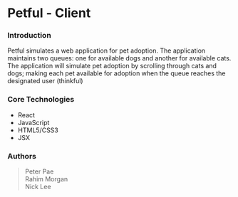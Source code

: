 # Petful - Client

### Introduction

Petful simulates a web application for pet adoption. The application maintains two queues: one for available dogs and another for available cats.
The application will simulate pet adoption by scrolling through cats and dogs; making each pet available for adoption when the queue reaches the designated user (thinkful)

### Core Technologies

- React
- JavaScript
- HTML5/CSS3
- JSX

### Authors

>Peter Pae<br/>
>Rahim Morgan<br />
>Nick Lee